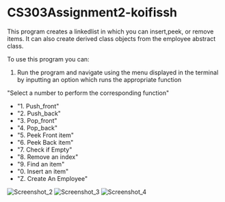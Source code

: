 # CS303Assignment2-koifissh
This program creates a linkedlist in which you can insert,peek, or remove items.
It can also create derived class objects from the employee abstract class.

To use this program you can:
1. Run the program and navigate using the menu displayed in the terminal by inputting an option which runs the appropriate function

"Select a number to perform the corresponding function"
- "1. Push_front"
- "2. Push_back"
- "3. Pop_front"
- "4. Pop_back"
- "5. Peek Front item"
- "6. Peek Back item"
- "7. Check if Empty"
- "8. Remove an index"
- "9. Find an item"
- "0. Insert an item"
- "Z. Create An Employee"


![Screenshot_2](https://user-images.githubusercontent.com/112574689/223224624-17471f92-597a-4274-bdfc-6c081b0949fc.png)
![Screenshot_3](https://user-images.githubusercontent.com/112574689/223225224-e479bab7-33b8-47d6-8245-3b2bce9e42f0.png)
![Screenshot_4](https://user-images.githubusercontent.com/112574689/223225571-329a6319-7a32-44d1-8409-2e513ce0c62e.png)
